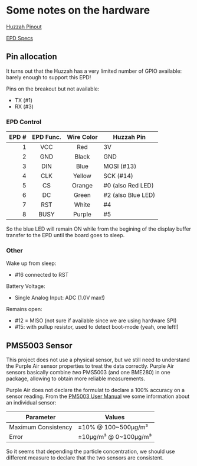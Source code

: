 # Some notes on the hardware

[Huzzah Pinout](https://learn.adafruit.com/adafruit-feather-huzzah-esp8266/pinouts)

[EPD Specs](https://www.waveshare.com/product/displays/e-paper/epaper-2/2.7inch-e-paper-hat-b.htm)

## Pin allocation

It turns out that the Huzzah has a very limited number of GPIO available: barely
enough to support this EPD!

Pins on the breakout but not available:
  - TX (#1)
  - RX (#3)

### EPD Control

| EPD # | EPD  Func. | Wire Color | Huzzah Pin         |
|------:|:----------:|:----------:|--------------------|
|     1 |    VCC     |    Red     | 3V                 |
|     2 |    GND     |   Black    | GND                |
|     3 |    DIN     |    Blue    | MOSI (#13)         |
|     4 |    CLK     |   Yellow   | SCK (#14)          |
|     5 |     CS     |   Orange   | #0 (also Red LED)  |
|     6 |     DC     |   Green    | #2 (also Blue LED) |
|     7 |    RST     |   White    | #4                 |
|     8 |    BUSY    |   Purple   | #5                 |

So the blue LED will remain ON while from the begining of the display buffer transfer to the EPD until the board goes to sleep.

### Other

Wake up from sleep:
  - #16 connected to RST

Battery Voltage:
  - Single Analog Input: ADC (1.0V max!)

Remains open:
  - #12 = MISO (not sure if available since we are using hardware SPI)
  - #15: with pullup resistor, used to detect boot-mode (yeah, one left!)


## PMS5003 Sensor

This project does not use a physical sensor, but we still need to understand the
Purple Air sensor properties to treat the data correctly. Purple Air sensors
basically combine *two* PMS5003 (and one BME280) in one package, allowing to
obtain more reliable measurements.

Purple Air does not declare the formulat to declare a 100% accuracy on a sensor
reading. From the
[PM5003 User Manual](https://cdn-shop.adafruit.com/product-files/3686/plantower-pms5003-manual_v2-3.pdf)
we some information about an individual sensor:

| Parameter           | Values                |
|---------------------|-----------------------|
| Maximum Consistency | ±10% @ 100~500μg/m³   |
| Error               | ±10μg/m³ @ 0~100μg/m³ |

So it seems that depending the particle concentration, we should use different
measure to declare that the two sensors are consistent.